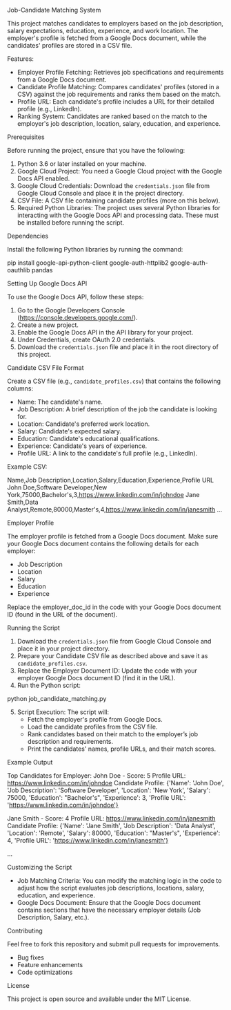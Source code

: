 Job-Candidate Matching System

This project matches candidates to employers based on the job description, salary expectations, education, experience, and work location. The employer's profile is fetched from a Google Docs document, while the candidates' profiles are stored in a CSV file.

Features:

- Employer Profile Fetching: Retrieves job specifications and requirements from a Google Docs document.
- Candidate Profile Matching: Compares candidates' profiles (stored in a CSV) against the job requirements and ranks them based on the match.
- Profile URL: Each candidate's profile includes a URL for their detailed profile (e.g., LinkedIn).
- Ranking System: Candidates are ranked based on the match to the employer's job description, location, salary, education, and experience.

Prerequisites

Before running the project, ensure that you have the following:

1. Python 3.6 or later installed on your machine.
2. Google Cloud Project: You need a Google Cloud project with the Google Docs API enabled.
3. Google Cloud Credentials: Download the `credentials.json` file from Google Cloud Console and place it in the project directory.
4. CSV File: A CSV file containing candidate profiles (more on this below).
5. Required Python Libraries: The project uses several Python libraries for interacting with the Google Docs API and processing data. These must be installed before running the script.

Dependencies

Install the following Python libraries by running the command:

pip install google-api-python-client google-auth-httplib2 google-auth-oauthlib pandas

Setting Up Google Docs API

To use the Google Docs API, follow these steps:

1. Go to the Google Developers Console (https://console.developers.google.com/).
2. Create a new project.
3. Enable the Google Docs API in the API library for your project.
4. Under Credentials, create OAuth 2.0 credentials.
5. Download the `credentials.json` file and place it in the root directory of this project.

Candidate CSV File Format

Create a CSV file (e.g., `candidate_profiles.csv`) that contains the following columns:

- Name: The candidate's name.
- Job Description: A brief description of the job the candidate is looking for.
- Location: Candidate's preferred work location.
- Salary: Candidate's expected salary.
- Education: Candidate's educational qualifications.
- Experience: Candidate's years of experience.
- Profile URL: A link to the candidate's full profile (e.g., LinkedIn).

Example CSV:

Name,Job Description,Location,Salary,Education,Experience,Profile URL
John Doe,Software Developer,New York,75000,Bachelor's,3,https://www.linkedin.com/in/johndoe
Jane Smith,Data Analyst,Remote,80000,Master's,4,https://www.linkedin.com/in/janesmith
...

Employer Profile

The employer profile is fetched from a Google Docs document. Make sure your Google Docs document contains the following details for each employer:

- Job Description
- Location
- Salary
- Education
- Experience

Replace the employer_doc_id in the code with your Google Docs document ID (found in the URL of the document).

Running the Script

1. Download the `credentials.json` file from Google Cloud Console and place it in your project directory.
2. Prepare your Candidate CSV file as described above and save it as `candidate_profiles.csv`.
3. Replace the Employer Document ID: Update the code with your employer Google Docs document ID (find it in the URL).
4. Run the Python script:

python job_candidate_matching.py

5. Script Execution: The script will:
   - Fetch the employer's profile from Google Docs.
   - Load the candidate profiles from the CSV file.
   - Rank candidates based on their match to the employer’s job description and requirements.
   - Print the candidates' names, profile URLs, and their match scores.

Example Output

Top Candidates for Employer:
John Doe - Score: 5
Profile URL: https://www.linkedin.com/in/johndoe
Candidate Profile: {'Name': 'John Doe', 'Job Description': 'Software Developer', 'Location': 'New York', 'Salary': 75000, 'Education': "Bachelor's", 'Experience': 3, 'Profile URL': 'https://www.linkedin.com/in/johndoe'}

Jane Smith - Score: 4
Profile URL: https://www.linkedin.com/in/janesmith
Candidate Profile: {'Name': 'Jane Smith', 'Job Description': 'Data Analyst', 'Location': 'Remote', 'Salary': 80000, 'Education': "Master's", 'Experience': 4, 'Profile URL': 'https://www.linkedin.com/in/janesmith'}

...

Customizing the Script

- Job Matching Criteria: You can modify the matching logic in the code to adjust how the script evaluates job descriptions, locations, salary, education, and experience.
- Google Docs Document: Ensure that the Google Docs document contains sections that have the necessary employer details (Job Description, Salary, etc.).

Contributing

Feel free to fork this repository and submit pull requests for improvements.

- Bug fixes
- Feature enhancements
- Code optimizations

License

This project is open source and available under the MIT License.
